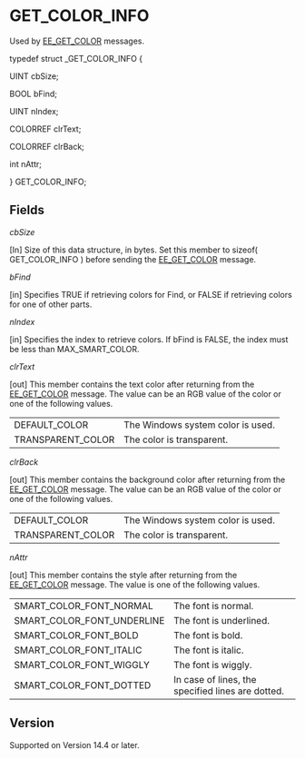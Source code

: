 # GET\_COLOR\_INFO

Used by [EE\_GET\_COLOR](../message/ee_get_color) messages.

typedef struct \_GET\_COLOR\_INFO {

UINT cbSize;

BOOL bFind;

UINT nIndex;

COLORREF clrText;

COLORREF clrBack;

int nAttr;

} GET\_COLOR\_INFO;

## Fields

_cbSize_

\[In\] Size of this data structure, in bytes. Set this member to sizeof( GET\_COLOR\_INFO ) before sending the [EE\_GET\_COLOR](../message/ee_get_color) message.

_bFind_

\[in\] Specifies TRUE if retrieving colors for Find, or FALSE if retrieving colors for one of other parts.

_nIndex_

\[in\] Specifies the index to retrieve colors. If bFind is FALSE, the index must be less than MAX\_SMART\_COLOR.

_clrText_

\[out\] This member contains the text color after returning from the [EE\_GET\_COLOR](../message/ee_get_color) message. The value can be an RGB value of the color or one of the following values.

|     |     |
| --- | --- |
| DEFAULT\_COLOR | The Windows system color is used. |
| TRANSPARENT\_COLOR | The color is transparent. |

_clrBack_

\[out\] This member contains the background color after returning from the [EE\_GET\_COLOR](../message/ee_get_color) message. The value can be an RGB value of the color or one of the following values.

|     |     |
| --- | --- |
| DEFAULT\_COLOR | The Windows system color is used. |
| TRANSPARENT\_COLOR | The color is transparent. |

_nAttr_

\[out\] This member contains the style after returning from the [EE\_GET\_COLOR](../message/ee_get_color) message. The value is one of the following values.

|     |     |
| --- | --- |
| SMART\_COLOR\_FONT\_NORMAL | The font is normal. |
| SMART\_COLOR\_FONT\_UNDERLINE | The font is underlined. |
| SMART\_COLOR\_FONT\_BOLD | The font is bold. |
| SMART\_COLOR\_FONT\_ITALIC | The font is italic. |
| SMART\_COLOR\_FONT\_WIGGLY | The font is wiggly. |
| SMART\_COLOR\_FONT\_DOTTED | In case of lines, the specified lines are dotted. |

## Version

Supported on Version 14.4 or later.
